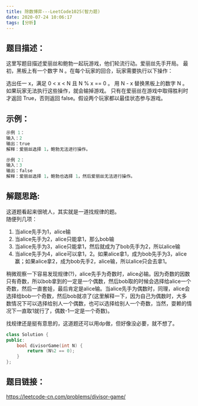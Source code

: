 ```yaml
---
title: 除数博弈---LeetCode1025(智力题)
date: 2020-07-24 10:06:17
tags: [分析]
---
```

## 题目描述：  
这里写题目描述爱丽丝和鲍勃一起玩游戏，他们轮流行动。爱丽丝先手开局。
最初，黑板上有一个数字 N 。在每个玩家的回合，玩家需要执行以下操作：

选出任一 x，满足 0 < x < N 且 N % x == 0 。
用 N - x 替换黑板上的数字 N 。
如果玩家无法执行这些操作，就会输掉游戏。
只有在爱丽丝在游戏中取得胜利时才返回 True，否则返回 false。假设两个玩家都以最佳状态参与游戏。

## 示例：   
```cpp
示例 1：
输入：2
输出：true
解释：爱丽丝选择 1，鲍勃无法进行操作。

示例 2：
输入：3
输出：false
解释：爱丽丝选择 1，鲍勃也选择 1，然后爱丽丝无法进行操作。

```
<!-- more -->
## 解题思路:  
这道题看起来很唬人，其实就是一道找规律的题。  
随便列几项：
1. 当alice先手为1，alice输
2. 当alice先手为2，alice只能拿1，那么bob输
3. 当alice先手为3，alice只能拿1，然后就成为了bob先手为2，所以alice输
4. 当alice先手为4，alice可以拿1，2。如果alice拿1，成为bob先手为3，alice赢；如果alice拿2，成为bob先手2，alice输，所以alice只会去拿1。  

稍微观察一下容易发现规律(?)，alice先手为奇数时，alice必输。因为奇数的因数只有奇数，所以bob拿到的一定是一个偶数，然后bob取的时候会选择给alice一个奇数，然后一直套娃，最后肯定是alice输。当alice先手为偶数时，同理，alice会选择给bob一个奇数，然后bob就凉了(这里解释一下，因为自己为偶数时，大多数情况下可以选择给别人一个偶数，也可以选择给别人一个奇数，当然，耍赖的情况下一直取1就行了，偶数-1一定是一个奇数)。

找规律还是挺有意思的，这道题还可以用dp做，但好像没必要，就不想了。

```cpp
class Solution {
public:
    bool divisorGame(int N) {
        return (N%2 == 0);
    }
};
```

## 题目链接：  
https://leetcode-cn.com/problems/divisor-game/